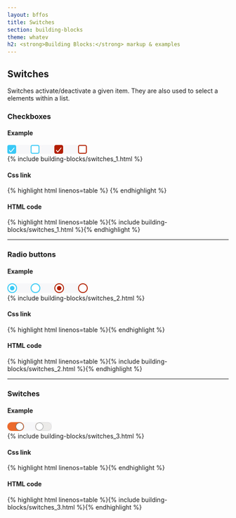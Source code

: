 ```yaml
---
layout: bffos
title: Switches
section: building-blocks
theme: whatev
h2: <strong>Building Blocks:</strong> markup & examples
---
```


## Switches

Switches activate/deactivate a given item. They are also used to select a elements within a list.

### Checkboxes

<div>
  <h4>Example</h4>
  <section class="example">
    <img src="../../images/BB/themes/whatev/switches_1.jpg" alt="Switches (Image replacing code)"/>
    <article class="frame">{% include building-blocks/switches_1.html %}</article>
  </section>

  <h4>Css link</h4>
  {% highlight html linenos=table %}<link href="(your styles folder)/themes/whatev/switches.css" rel="stylesheet" type="text/css">
<link href="(your styles folder)/themes/whatev/icons.css" rel="stylesheet" type="text/css">{% endhighlight %}

  <h4>HTML code</h4>
  {% highlight html linenos=table %}{% include building-blocks/switches_1.html %}{% endhighlight %}
</div>

<hr>

### Radio buttons

<div>
  <h4>Example</h4>
  <section class="example">
    <img src="../../images/BB/themes/whatev/switches_2.jpg" alt="Switches (Image replacing code)"/>
    <article class="frame">{% include building-blocks/switches_2.html %}</article>
  </section>

  <h4>Css link</h4>
  {% highlight html linenos=table %}<link href="(your styles folder)/themes/whatev/switches.css" rel="stylesheet" type="text/css">{% endhighlight %}

  <h4>HTML code</h4>
  {% highlight html linenos=table %}{% include building-blocks/switches_2.html %}{% endhighlight %}
</div>

<hr>

### Switches

<div>
  <h4>Example</h4>
  <section class="example">
    <img src="../../images/BB/themes/whatev/switches_3.jpg" alt="Switches (Image replacing code)"/>
    <article class="switch frame">{% include building-blocks/switches_3.html %}</article>
  </section>

  <h4>Css link</h4>
  {% highlight html linenos=table %}<link href="(your styles folder)/themes/whatev/switches.css" rel="stylesheet" type="text/css">{% endhighlight %}

  <h4>HTML code</h4>
  {% highlight html linenos=table %}{% include building-blocks/switches_3.html %}{% endhighlight %}
</div>

